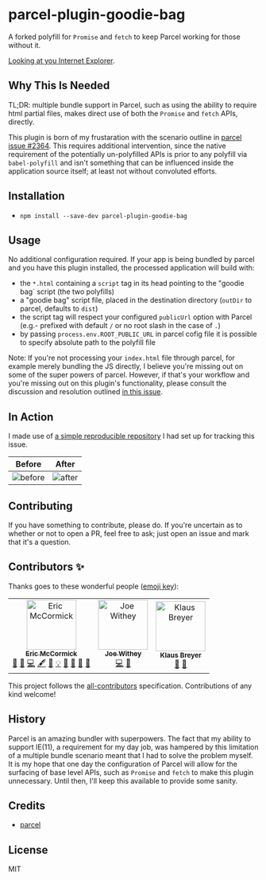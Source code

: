 # parcel-plugin-goodie-bag

A forked polyfill for `Promise` and `fetch` to keep Parcel working for those without it.

[Looking at you Internet Explorer](https://techcommunity.microsoft.com/t5/Windows-IT-Pro-Blog/The-perils-of-using-Internet-Explorer-as-your-default-browser/ba-p/331732).

## Why This Is Needed

TL;DR: multiple bundle support in Parcel, such as using the ability to require html partial files, makes direct use of both the `Promise` and `fetch` APIs, directly.

This plugin is born of my frustaration with the scenario outline in [parcel issue #2364](https://github.com/parcel-bundler/parcel/issues/2364). This requires additional intervention, since the native requirement of the potentially un-polyfilled APIs is prior to any polyfill via `babel-polyfill` and isn't something that can be influenced inside the application source itself; at least not without convoluted efforts.

## Installation

- `npm install --save-dev parcel-plugin-goodie-bag`

## Usage

No additional configuration required. If your app is being bundled by parcel and you have this plugin installed, the processed application will build with:

- the `*.html` containing a `script` tag in its head pointing to the "goodie bag` script (the two polyfills)
- a "goodie bag" script file, placed in the destination directory (`outDir` to parcel, defaults to `dist`)
- the script tag will respect your configured `publicUrl` option with Parcel (e.g.- prefixed with default `/` or no root slash in the case of `.`)
- by passing `process.env.ROOT_PUBLIC_URL` in parcel cofig file it is possible to specify absolute path to the polyfill file

Note: If you're not processing your `index.html` file through parcel, for example merely bundling the JS directly, I believe you're missing out on some of the super powers of parcel. However, if that's your workflow and you're missing out on this plugin's functionality, please consult the discussion and resolution outlined [in this issue][non-html-support].

## In Action

I made use of [a simple reproducible repository](https://github.com/edm00se/parcel-ie11-issue-demo) I had set up for tracking this issue.

| Before                         | After                        |
|--------------------------------|------------------------------|
| ![before](assets/before.jpg)   | ![after](assets/after.jpg)   |

## Contributing

If you have something to contribute, please do. If you're uncertain as to whether or not to open a PR, feel free to ask; just open an issue and mark that it's a question.

## Contributors ✨

Thanks goes to these wonderful people ([emoji key](https://allcontributors.org/docs/en/emoji-key)):

<!-- ALL-CONTRIBUTORS-LIST:START - Do not remove or modify this section -->
<!-- prettier-ignore -->
<table>
  <tr>
    <td align="center"><a href="https://edm00se.codes/"><img src="https://avatars3.githubusercontent.com/u/622118?v=4" width="100px;" alt="Eric McCormick"/><br /><sub><b>Eric McCormick</b></sub></a><br /><a href="#blog-edm00se" title="Blogposts">📝</a> <a href="https://github.com/edm00se/parcel-plugin-goodie-bag/issues?q=author%3Aedm00se" title="Bug reports">🐛</a> <a href="https://github.com/edm00se/parcel-plugin-goodie-bag/commits?author=edm00se" title="Code">💻</a> <a href="#content-edm00se" title="Content">🖋</a> <a href="https://github.com/edm00se/parcel-plugin-goodie-bag/commits?author=edm00se" title="Documentation">📖</a> <a href="#example-edm00se" title="Examples">💡</a> <a href="#ideas-edm00se" title="Ideas, Planning, & Feedback">🤔</a> <a href="#maintenance-edm00se" title="Maintenance">🚧</a> <a href="#review-edm00se" title="Reviewed Pull Requests">👀</a> <a href="#userTesting-edm00se" title="User Testing">📓</a></td>
    <td align="center"><a href="https://github.com/Joe-Withey"><img src="https://avatars3.githubusercontent.com/u/12202750?v=4" width="100px;" alt="Joe Withey"/><br /><sub><b>Joe Withey</b></sub></a><br /><a href="https://github.com/edm00se/parcel-plugin-goodie-bag/commits?author=Joe-Withey" title="Code">💻</a> <a href="#ideas-Joe-Withey" title="Ideas, Planning, & Feedback">🤔</a></td>
    <td align="center"><a href="https://v01.io"><img src="https://avatars0.githubusercontent.com/u/32771?v=4" width="100px;" alt="Klaus Breyer"/><br /><sub><b>Klaus Breyer</b></sub></a><br /><a href="https://github.com/edm00se/parcel-plugin-goodie-bag/issues?q=author%3Aklausbreyer" title="Bug reports">🐛</a> <a href="#ideas-klausbreyer" title="Ideas, Planning, & Feedback">🤔</a></td>
  </tr>
</table>

<!-- ALL-CONTRIBUTORS-LIST:END -->

This project follows the [all-contributors](https://github.com/all-contributors/all-contributors) specification. Contributions of any kind welcome!

## History

Parcel is an amazing bundler with superpowers. The fact that my ability to support IE(11), a requirement for my day job, was hampered by this limitation of a multiple bundle scenario meant that I had to solve the problem myself. It is my hope that one day the configuration of Parcel will allow for the surfacing of base level APIs, such as `Promise` and `fetch` to make this plugin unnecessary. Until then, I'll keep this available to provide some sanity.

## Credits
- [parcel](https://parceljs.org/)

## License

MIT

[non-html-support]: https://github.com/edm00se/parcel-plugin-goodie-bag/issues/2#issuecomment-502219004

